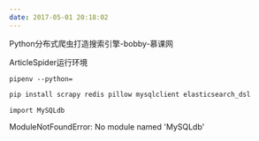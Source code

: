 ```yaml
---
date: 2017-05-01 20:18:02
---
```


Python分布式爬虫打造搜索引擎-bobby-慕课网

ArticleSpider运行环境

```
pipenv --python=
```
```py
pip install scrapy redis pillow mysqlclient elasticsearch_dsl
```


    import MySQLdb
ModuleNotFoundError: No module named 'MySQLdb'